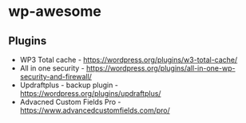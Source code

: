 # wp-awesome

## Plugins 
- WP3 Total cache - https://wordpress.org/plugins/w3-total-cache/
- All in one security - https://wordpress.org/plugins/all-in-one-wp-security-and-firewall/
- Updraftplus - backup plugin - https://wordpress.org/plugins/updraftplus/
- Advacned Custom Fields Pro - https://www.advancedcustomfields.com/pro/